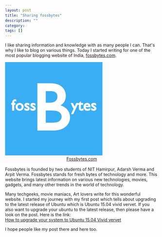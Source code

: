 ```yaml
---
layout: post
title: "Sharing fossbytes"
description: ""
category: 
tags: []
---
```


I like sharing information and knowledge with as many people I can. That's why I like to blog on various things. Today I started writing for one of the most popular blogging website of India, <a href="http://fossbytes.com" target="_blank">fossbytes.com</a>. 

<img src="/assets/media/fossbytes-logo.png" alt="Fossbytes Logo"/>
<center><a href = "http://fossbytes.com" target="_blank">Fossbytes.com</a></center>
<br>
Fossbytes is founded by two students of NIT Hamirpur, Adarsh Verma and Arpit Verma. 
Fossbytes stands for fresh bytes of technology and more. This website brings latest information on various new technologies, movies, gadgets, and many other trends in the world of technology.

Many techgeeks, movie maniacs, Art lovers write for this wonderful website. I started my journey with my first post which tells about upgrading to the latest release of Ubuntu which is Ubuntu 15.04 vivid vervet. If you also want to upgrade your ubuntu to the latest release, then please have a look on the post. Here is the link:
<br><a href = "http://fossbytes.com/how-to-upgrade-your-system-to-ubuntu-15-04-vivid-vervet/" target="_blank">How to upgrade your system to Ubuntu 15.04 Vivid vervet</a>

I hope people like my post there and here too.


